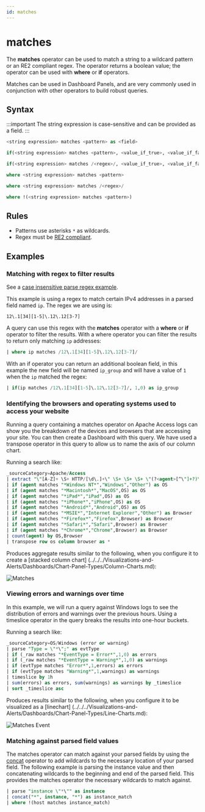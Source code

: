 ```yaml
---
id: matches
---
```


# matches

The **matches** operator can be used to match a string to a wildcard pattern or an RE2 compliant regex. The operator returns a boolean value; the operator can be used with **where** or **if** operators.

Matches can be used in Dashboard Panels, and are very commonly used in conjunction with other operators to build robust queries.

## Syntax

:::important
The string expression is case-sensitive and can be provided as a field.
:::

```sql
<string expression> matches <pattern> as <field>
```

```sql
if(<string expression> matches <pattern>, <value_if_true>, <value_if_false>) as <field>
```

```sql
if(<string expression> matches /<regex>/, <value_if_true>, <value_if_false>) as <field>
```

```sql
where <string expression> matches <pattern>
```

```sql
where <string expression> matches /<regex>/
```

```sql
where !(<string expression> matches <pattern>)
```

## Rules

* Patterns use asterisks `*` as wildcards.
* Regex must be [RE2 compliant](https://github.com/google/re2/wiki/Syntax).

## Examples

### Matching with regex to filter results

See a [case insensitive parse regex example](../parse-operators/parse-variable-patterns-using-regex.md).

This example is using a regex to match certain IPv4 addresses in a parsed field named `ip`. The regex we are using is:

`12\.1[34][1-5]\.12\.12[3-7]`

A query can use this regex with the **matches** operator with a **where** or **if** operator to filter the results. With a where operator you can filter the results to return only matching `ip` addresses:

```sql
| where ip matches /12\.1[34][1-5]\.12\.12[3-7]/
```

With an if operator you can return an additional boolean field, in this example the new field will be named `ip_group` and will have a value of `1` when the `ip` matched the regex:

```sql
| if(ip matches /12\.1[34][1-5]\.12\.12[3-7]/, 1,0) as ip_group
```

### Identifying the browsers and operating systems used to access your website

Running a query containing a matches operator on Apache Access logs can show you the breakdown of the devices and browsers that are accessing your site. You can then create a Dashboard with this query. We have used a transpose operator in this query to allow us to name the axis of our column chart.

Running a search like:

```sql
_sourceCategory=Apache/Access
| extract "\"[A-Z]+ \S+ HTTP/[\d\.]+\" \S+ \S+ \S+ \"(?<agent>[^\"]+?)\""
| if (agent matches "*Windows NT*","Windows","Other") as OS
| if (agent matches "*Macintosh*","MacOS",OS) as OS
| if (agent matches "*iPad*","iPad",OS) as OS
| if (agent matches "*iPhone*","iPhone",OS) as OS
| if (agent matches "*Android*","Android",OS) as OS
| if (agent matches "*MSIE*","Internet Explorer","Other") as Browser
| if (agent matches "*Firefox*","Firefox",Browser) as Browser
| if (agent matches "*Safari*","Safari",Browser) as Browser
| if (agent matches "*Chrome*","Chrome",Browser) as Browser
| count(agent) by OS,Browser
| transpose row os column browser as *
```

Produces aggregate results similar to the following, when you configure it to create a [stacked column chart] (../../../Visualizations-and-Alerts/Dashboards/Chart-Panel-Types/Column-Charts.md):

![Matches](/img/search/search-query-language/search-operators/matches.png)

### Viewing errors and warnings over time

In this example, we will run a query against Windows logs to see the distribution of errors and warnings over the previous hours. Using a timeslice operator in the query breaks the results into one-hour buckets.

Running a search like:

```sql
_sourceCategory=OS/Windows (error or warning)
| parse "Type = \"*\";" as evtType
| if (_raw matches "*EventType = Error*",1,0) as errors
| if (_raw matches "*EventType = Warning*",1,0) as warnings
| if (evtType matches "Error*",1,errors) as errors
| if (evtType matches "Warning*",1,warnings) as warnings
| timeslice by 1h
| sum(errors) as errors, sum(warnings) as warnings by _timeslice
| sort _timeslice asc
```

Produces results similar to the following, when you configure it to be visualized as a [linechart] (../../../Visualizations-and-Alerts/Dashboards/Chart-Panel-Types/Line-Charts.md):

![Matches Event](/img/search/search-query-language/search-operators/Matches_Ex.png)

### Matching against parsed field values

The matches operator can match against your parsed fields by using the [concat](concat.md) operator to add wildcards to the necessary location of your parsed field. The following example is parsing the instance value and then concatenating wildcards to the beginning and end of the parsed field. This provides the matches operator the necessary wildcards to match against.

```sql
| parse "instance \"*\"" as instance
| concat("*", instance, "*") as instance_match
| where !(host matches instance_match)
```
